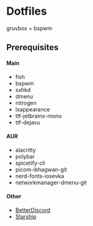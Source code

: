 # Dotfiles
gruvbox + bspwm

## Prerequisites

#### Main
- fish
- bspwm
- sxhkd
- dmenu
- nitrogen
- lxappearance
- ttf-jetbrains-mono
- ttf-dejavu

#### AUR
- alacritty
- polybar
- spicetify-cli
- picom-ibhagwan-git
- nerd-fonts-iosevka
- networkmanager-dmenu-git

#### Other
- [BetterDiscord](https://github.com/BetterDiscord/BetterDiscord)
- [Starship](https://github.com/starship/starship)
